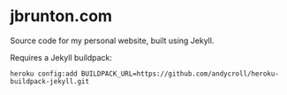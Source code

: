 # jbrunton.com

Source code for my personal website, built using Jekyll.

Requires a Jekyll buildpack:

    heroku config:add BUILDPACK_URL=https://github.com/andycroll/heroku-buildpack-jekyll.git
